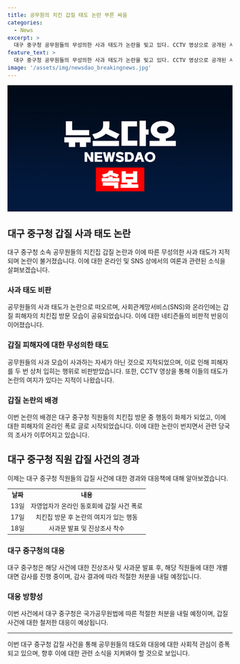 ```yaml
---
title: 공무원의 치킨 갑질 태도 논란 부른 싸움
categories:
  - News
excerpt: >
  대구 중구청 공무원들의 무성의한 사과 태도가 논란을 빚고 있다. CCTV 영상으로 공개된 사과하는 모습에서는 팔짱을 끼거나 허리에 손을 올리는 태도가 비판을 받고 있으며, 이에 대한 온라인에서의 반응도 뜨겁다. 지난 13일에는 자영업자 온라인 동호회에 공개된 갑질 폭로 글로 사안이 알려지기 시작했고, 중구청은 진상조사에 착수하여 사과문을 발표했다. 현재 중구는 공무원 4명에 대한 개별 대면 감사를 진행 중이며, 감사 결과에 따라 처분이 내려질 예정이다. (총 150자)
feature_text: >
  대구 중구청 공무원들의 무성의한 사과 태도가 논란을 빚고 있다. CCTV 영상으로 공개된 사과하는 모습에서는 팔짱을 끼거나 허리에 손을 올리는 태도가 비판을 받고 있으며, 이에 대한 온라인에서의 반응도 뜨겁다. 지난 13일에는 자영업자 온라인 동호회에 공개된 갑질 폭로 글로 사안이 알려지기 시작했고, 중구청은 진상조사에 착수하여 사과문을 발표했다. 현재 중구는 공무원 4명에 대한 개별 대면 감사를 진행 중이며, 감사 결과에 따라 처분이 내려질 예정이다. (총 150자)
image: '/assets/img/newsdao_breakingnews.jpg'
---
```


<p><img src="/assets/img/newsdao_breakingnews.jpg" alt="pcversion 속보" /></p>

<h2 data-ke-size="size26">대구 중구청 갑질 사과 태도 논란</h2>

<p data-ke-size="size16">대구 중구청 소속 공무원들의 치킨집 갑질 논란과 이에 따른 무성의한 사과 태도가 지적되며 논란이 불거졌습니다. 이에 대한 온라인 및 SNS 상에서의 여론과 관련된 소식을 살펴보겠습니다.</p>

<h3><b>사과 태도 비판</b></h3>

<p data-ke-size="size16">공무원들의 사과 태도가 논란으로 떠오르며, 사회관계망서비스(SNS)와 온라인에는 갑질 피해자의 치킨집 방문 모습이 공유되었습니다. 이에 대한 네티즌들의 비판적 반응이 이어졌습니다.</p>

<h3><b>갑질 피해자에 대한 무성의한 태도</b></h3>

<p data-ke-size="size16">공무원들의 사과 모습이 사과하는 자세가 아닌 것으로 지적되었으며, 이로 인해 피해자를 두 번 상처 입히는 행위로 비판받았습니다. 또한, CCTV 영상을 통해 이들의 태도가 논란의 여지가 있다는 지적이 나왔습니다.</p>

<h3><b>갑질 논란의 배경</b></h3>

<p data-ke-size="size16">이번 논란의 배경은 대구 중구청 직원들의 치킨집 방문 중 행동이 화제가 되었고, 이에 대한 피해자의 온라인 폭로 글로 시작되었습니다. 이에 대한 논란이 번지면서 관련 당국의 조사가 이루어지고 있습니다.</p>

<h2 data-ke-size="size26">대구 중구청 직원 갑질 사건의 경과</h2>

<p data-ke-size="size16">이제는 대구 중구청 직원들의 갑질 사건에 대한 경과와 대응책에 대해 알아보겠습니다.</p>

<table>
    <tr>
        <td style="text-align: center; height: 17px;"><b>날짜</b></td>
        <td style="text-align: center; height: 17px;"><b>내용</b></td>
    </tr>
    <tr>
        <td style="text-align: center; height: 17px;">13일</td>
        <td style="text-align: center; height: 17px;">자영업자가 온라인 동호회에 갑질 사건 폭로</td>
    </tr>
    <tr>
        <td style="text-align: center; height: 17px;">17일</td>
        <td style="text-align: center; height: 17px;">치킨집 방문 후 논란의 여지가 있는 행동</td>
    </tr>
    <tr>
        <td style="text-align: center; height: 17px;">18일</td>
        <td style="text-align: center; height: 17px;">사과문 발표 및 진상조사 착수</td>
    </tr>
</table>

<h3><b>대구 중구청의 대응</b></h3>

<p data-ke-size="size16">대구 중구청은 해당 사건에 대한 진상조사 및 사과문 발표 후, 해당 직원들에 대한 개별 대면 감사를 진행 중이며, 감사 결과에 따라 적절한 처분을 내릴 예정입니다.</p>

<h3><b>대응 방향성</b></h3>

<p data-ke-size="size16">이번 사건에서 대구 중구청은 국가공무원법에 따른 적절한 처분을 내릴 예정이며, 갑질 사건에 대한 철저한 대응이 예상됩니다.</p>

<hr>

<p data-ke-size="size16">이번 대구 중구청 갑질 사건을 통해 공무원들의 태도와 대응에 대한 사회적 관심이 증폭되고 있으며, 향후 이에 대한 관련 소식을 지켜봐야 할 것으로 보입니다.</p>

